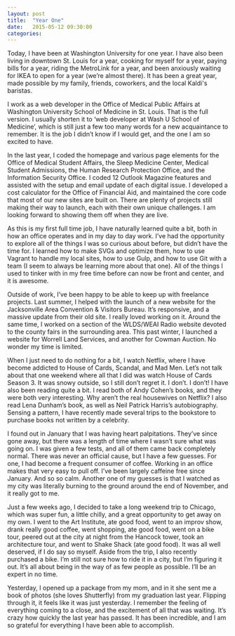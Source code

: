 ```yaml
---
layout: post
title:  "Year One"
date:   2015-05-12 09:30:00
categories:
---
```

Today, I have been at Washington University for one year. I have also been living in downtown St. Louis for a year, cooking for myself for a year, paying bills for a year, riding the MetroLink for a year, and been anxiously waiting for IKEA to open for a year (we’re almost there). It has been a great year, made possible by my family, friends, coworkers, and the local Kaldi's baristas.

I work as a web developer in the Office of Medical Public Affairs at Washington University School of Medicine in St. Louis. That is the full version. I usually shorten it to ‘web developer at Wash U School of Medicine’, which is still just a few too many words for a new acquaintance to remember. It is the job I didn’t know if I would get, and the one I am so excited to have.

In the last year, I coded the homepage and various page elements for the Office of Medical Student Affairs, the Sleep Medicine Center, Medical Student Admissions, the Human Research Protection Office, and the Information Security Office. I coded 12 Outlook Magazine features and assisted with the setup and email update of each digital issue. I developed a cost calculator for the Office of Financial Aid, and maintained the core code that most of our new sites are built on. There are plenty of projects still making their way to launch, each with their own unique challenges. I am looking forward to showing them off when they are live.

As this is my first full time job, I have naturally learned quite a bit, both in how an office operates and in my day to day work. I’ve had the opportunity to explore all of the things I was so curious about before, but didn’t have the time for. I learned how to make SVGs and optimize them, how to use Vagrant to handle my local sites, how to use Gulp, and how to use Git with a team (I seem to always be learning more about that one). All of the things I used to tinker with in my free time before can now be front and center, and it is awesome.

Outside of work, I’ve been happy to be able to keep up with freelance projects. Last summer, I helped with the launch of a new website for the Jacksonville Area Convention & Visitors Bureau. It’s responsive, and a massive update from their old site. I really loved working on it. Around the same time, I worked on a section of the WLDS/WEAI Radio website devoted to the county fairs in the surrounding area. This past winter, I launched a website for Worrell Land Services, and another for Cowman Auction. No wonder my time is limited.

When I just need to do nothing for a bit, I watch Netflix, where I have become addicted to House of Cards, Scandal, and Mad Men. Let’s not talk about that one weekend where all that I did was watch House of Cards Season 3. It was snowy outside, so I still don’t regret it. I don’t. I don’t! I have also been reading quite a bit. I read both of Andy Cohen’s books, and they were both very interesting. Why aren’t the real housewives on Netflix? I also read Lena Dunham’s book, as well as Neil Patrick Harris’s autobiography. Sensing a pattern, I have recently made several trips to the bookstore to purchase books not written by a celebrity.

I found out in January that I was having heart palpitations. They’ve since gone away, but there was a length of time where I wasn’t sure what was going on. I was given a few tests, and all of them came back completely normal. There was never an official cause, but I have a few guesses. For one, I had become a frequent consumer of coffee. Working in an office makes that very easy to pull off. I’ve been largely caffeine free since January. And so so calm. Another one of my guesses is that I watched as my city was literally burning to the ground around the end of November, and it really got to me.

Just a few weeks ago, I decided to take a long weekend trip to Chicago, which was super fun, a little chilly, and a great opportunity to get away on my own. I went to the Art Institute, ate good food, went to an improv show, drank really good coffee, went shopping, ate good food, went on a bike tour, peered out at the city at night from the Hancock tower, took an architecture tour, and went to Shake Shack (ate good food). It was all well deserved, if I do say so myself. Aside from the trip, I also recently purchased a bike. I’m still not sure how to ride it in a city, but I’m figuring it out. It’s all about being in the way of as few people as possible. I’ll be an expert in no time.

Yesterday, I opened up a package from my mom, and in it she sent me a book of photos (she loves Shutterfly) from my graduation last year. Flipping through it, it feels like it was just yesterday. I remember the feeling of everything coming to a close, and the excitement of all that was waiting. It’s crazy how quickly the last year has passed. It has been incredible, and I am so grateful for everything I have been able to accomplish.
